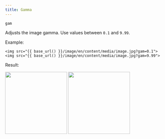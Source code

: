 ```yaml
---
title: Gamma
---
```


`gam`

Adjusts the image gamma. Use values between `0.1` and `9.99`.

Example:

```twig
<img src="{{ base_url() }}/image/en/content/media/image.jpg?gam=0.1">
<img src="{{ base_url() }}/image/en/content/media/image.jpg?gam=9.99">
```

Result:

<img width="200" src="[base_url]/image/en/content/media/image.jpg?q=70&w=200&dpr=2&gam=0.1" />
<img width="200" src="[base_url]/image/en/content/media/image.jpg?q=70&w=200&dpr=2&gam=9.99" />
